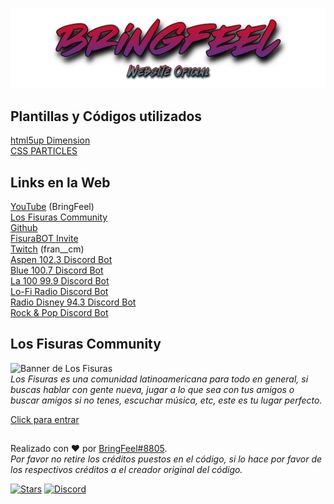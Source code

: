 ![](https://github.com/BringFeel/BringFeel-Website/blob/main/logos/bringfeel-readme.png "BringFeel Website Logo")

## Plantillas y Códigos utilizados
[html5up Dimension](https://html5up.net/dimension)\
[CSS PARTICLES](https://codepen.io/alexitaylor/pen/RgxJwg)
## Links en la Web
[YouTube](https://bringfeel.com/links/link-youtube) (BringFeel)\
[Los Fisuras Community](https://bringfeel.com/links/link-los-fisuras-discord)\
[Github](https://bringfeel.com/links/link-github)\
[FisuraBOT Invite](https://bringfeel.com/links/link-fisurabot)\
[Twitch](https://bringfeel.com/links/link-twitch) (fran__cm)\
[Aspen 102.3 Discord Bot](bringfeel.com/links/link-aspen)\
[Blue 100.7 Discord Bot](bringfeel.com/links/link-blue)\
[La 100 99.9 Discord Bot](bringfeel.como/links/link-la100)\
[Lo-Fi Radio Discord Bot](bringfeel.com/links/link-lofi)\
[Radio Disney 94.3 Discord Bot](bringfeel.com/links/link-rdisney)\
[Rock & Pop Discord Bot](bringfeel.com/links/link-randp)
## Los Fisuras Community

![](https://cdn.discordapp.com/attachments/925901646914011196/940122747575619595/Cartel_los_fisuras.png "Banner de Los Fisuras")\
*Los Fisuras es una comunidad latinoamericana para todo en general, si buscas hablar con gente nueva, jugar a lo que sea con tus amigos o buscar amigos si no tenes, escuchar música, etc, este es tu lugar perfecto.*<p>
[Click para entrar](bringfeel.com/links/link-los-fisuras-discord)
##
Realizado con ❤️ por [BringFeel#8805](https://github.com/BringFeel).\
*Por favor no retire los créditos puestos en el código, si lo hace por favor de los respectivos créditos a el creador original del código.*<p>
  
  [![Stars](https://img.shields.io/github/stars/BringFeel/BringFeel-Website)](https://github.com/BringFeel/BringFeel-Website/stargazers)
  [![Discord](https://discordapp.com/api/guilds/703772175949234226/widget.png)](https://bringfeel.com/links/link-los-fisuras-discord)
